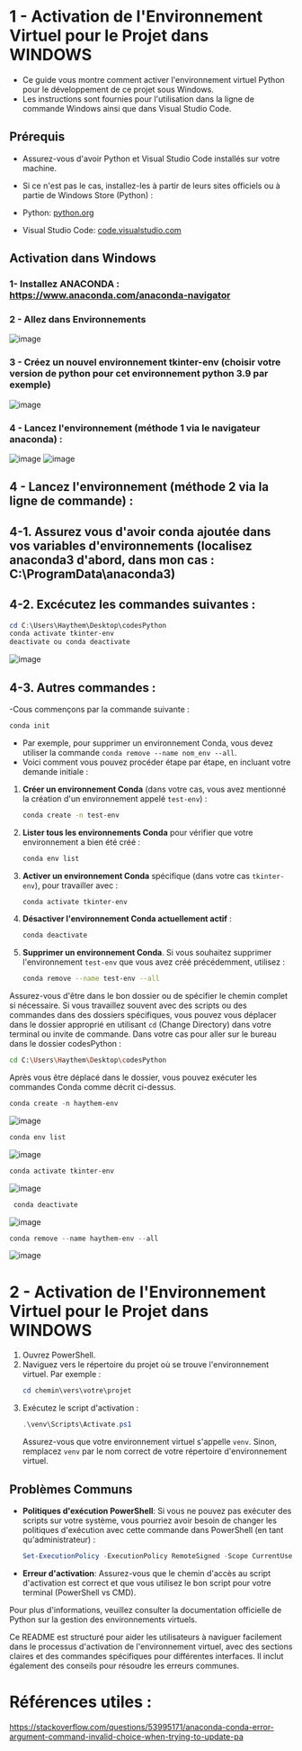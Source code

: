 # 1 - Activation de l'Environnement Virtuel pour le Projet dans WINDOWS

- Ce guide vous montre comment activer l'environnement virtuel Python pour le développement de ce projet sous Windows. 
- Les instructions sont fournies pour l'utilisation dans la ligne de commande Windows ainsi que dans Visual Studio Code.

## Prérequis

- Assurez-vous d'avoir Python et Visual Studio Code installés sur votre machine. 
- Si ce n'est pas le cas, installez-les à partir de leurs sites officiels ou à partie de Windows Store (Python) :

- Python: [python.org](https://www.python.org/downloads/)
- Visual Studio Code: [code.visualstudio.com](https://code.visualstudio.com/)

## Activation dans Windows

### 1- Installez ANACONDA :  https://www.anaconda.com/anaconda-navigator 
### 2 - Allez dans Environnements
![image](https://github.com/hrhouma/YOLO-2/assets/10111526/b42ec3ef-611a-4533-8c1f-9e6e1b782d1f)
### 3 - Créez un nouvel environnement tkinter-env (choisir votre version de python pour cet environnement python 3.9 par exemple)
![image](https://github.com/hrhouma/YOLO-2/assets/10111526/b3139f27-4e4c-4082-a993-06a9abd4c9e5)
### 4 - Lancez l'environnement (méthode 1 via le navigateur anaconda) : 
![image](https://github.com/hrhouma/YOLO-2/assets/10111526/9743bde2-69ee-4af2-908f-bb65a3e0a1f4)
![image](https://github.com/hrhouma/YOLO-2/assets/10111526/f42f6253-14cc-47b4-a9c0-22ee806b8b28) 

## 4 - Lancez l'environnement (méthode 2 via la ligne de commande) : 
## 4-1. Assurez vous d'avoir conda ajoutée dans vos variables d'environnements (localisez anaconda3 d'abord, dans mon cas : C:\ProgramData\anaconda3)

## 4-2. Excécutez les commandes suivantes : 
```powershell
cd C:\Users\Haythem\Desktop\codesPython
conda activate tkinter-env
deactivate ou conda deactivate
```
![image](https://github.com/hrhouma/YOLO-2/assets/10111526/a15dd895-0350-46d0-8f36-84307af33217)


## 4-3. Autres commandes : 

-Cous commençons par la commande suivante : 
   ```bash
   conda init
   ```
- Par exemple, pour supprimer un environnement Conda, vous devez utiliser la commande `conda remove --name nom_env --all`. 
- Voici comment vous pouvez procéder étape par étape, en incluant votre demande initiale :

1. **Créer un environnement Conda** (dans votre cas, vous avez mentionné la création d'un environnement appelé `test-env`) :
   ```bash
   conda create -n test-env
   ```

2. **Lister tous les environnements Conda** pour vérifier que votre environnement a bien été créé :
   ```bash
   conda env list
   ```

3. **Activer un environnement Conda** spécifique (dans votre cas `tkinter-env`), pour travailler avec :
   ```bash
   conda activate tkinter-env
   ```

4. **Désactiver l'environnement Conda actuellement actif** :
   ```bash
   conda deactivate
   ```

5. **Supprimer un environnement Conda**. Si vous souhaitez supprimer l'environnement `test-env` que vous avez créé précédemment, utilisez :
   ```bash
   conda remove --name test-env --all
   ```

Assurez-vous d'être dans le bon dossier ou de spécifier le chemin complet si nécessaire. Si vous travaillez souvent avec des scripts ou des commandes dans des dossiers spécifiques, vous pouvez vous déplacer dans le dossier approprié en utilisant `cd` (Change Directory) dans votre terminal ou invite de commande. Dans votre cas pour aller sur le bureau dans le dossier codesPython :
```bash
cd C:\Users\Haythem\Desktop\codesPython
```

Après vous être déplacé dans le dossier, vous pouvez exécuter les commandes Conda comme décrit ci-dessus.

```powershell
conda create -n haythem-env
```
![image](https://github.com/hrhouma/YOLO-2/assets/10111526/ecc998fc-e9a2-4426-a44e-3cbff22a58e5)
```powershell
conda env list
```
![image](https://github.com/hrhouma/YOLO-2/assets/10111526/ca4d83c8-bbdc-4808-abbd-3e00b4eb280b)
```powershell
conda activate tkinter-env
```
![image](https://github.com/hrhouma/YOLO-2/assets/10111526/f26cef9f-8e00-4819-8445-94ae3bc149b8)
```powershell
 conda deactivate
```
 ![image](https://github.com/hrhouma/YOLO-2/assets/10111526/f33eeb76-2799-4e68-a4c1-643a7310972b)
 ```powershell
conda remove --name haythem-env --all
```
![image](https://github.com/hrhouma/YOLO-2/assets/10111526/253eede6-fcaf-41c8-98a3-29b28d6da8d7)



# 2 - Activation de l'Environnement Virtuel pour le Projet dans WINDOWS

1. Ouvrez PowerShell.
2. Naviguez vers le répertoire du projet où se trouve l'environnement virtuel. Par exemple :
   ```powershell
   cd chemin\vers\votre\projet
   ```
3. Exécutez le script d'activation :
   ```powershell
   .\venv\Scripts\Activate.ps1
   ```
   Assurez-vous que votre environnement virtuel s'appelle `venv`. Sinon, remplacez `venv` par le nom correct de votre répertoire d'environnement virtuel.



## Problèmes Communs

- **Politiques d'exécution PowerShell**: Si vous ne pouvez pas exécuter des scripts sur votre système, vous pourriez avoir besoin de changer les politiques d'exécution avec cette commande dans PowerShell (en tant qu'administrateur) :
  ```powershell
  Set-ExecutionPolicy -ExecutionPolicy RemoteSigned -Scope CurrentUser
  ```
- **Erreur d'activation**: Assurez-vous que le chemin d'accès au script d'activation est correct et que vous utilisez le bon script pour votre terminal (PowerShell vs CMD).

Pour plus d'informations, veuillez consulter la documentation officielle de Python sur la gestion des environnements virtuels.


Ce README est structuré pour aider les utilisateurs à naviguer facilement dans le processus d'activation de l'environnement virtuel, avec des sections claires et des commandes spécifiques pour différentes interfaces. Il inclut également des conseils pour résoudre les erreurs communes.


# Références utiles :
https://stackoverflow.com/questions/53995171/anaconda-conda-error-argument-command-invalid-choice-when-trying-to-update-pa
